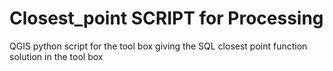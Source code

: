 # Closest_point SCRIPT for Processing
QGIS python script for the tool box giving the SQL closest point function solution in the tool box
